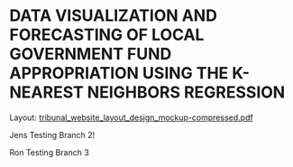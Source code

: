 # DATA VISUALIZATION AND FORECASTING OF LOCAL GOVERNMENT FUND APPROPRIATION USING THE K-NEAREST NEIGHBORS REGRESSION

Layout:
[tribunal_website_layout_design_mockup-compressed.pdf](https://github.com/pizzanoodles/thesis/files/7260988/tribunal_website_layout_design_mockup-compressed.pdf)
 
 Jens Testing Branch 2!

 Ron Testing Branch 3
